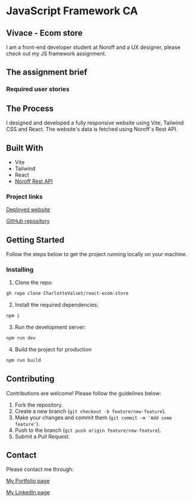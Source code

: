# JavaScript Framework CA

## Vivace - Ecom store

I am a front-end developer student at Noroff and a UX designer, please check out my JS framework assignment.

## The assignment brief



### Required user stories


## The Process

I designed and developed a fully responsive website using Vite, Tailwind CSS and React. The website's data is fetched using Noroff´s Rest API.

## Built With

- Vite
- Tailwind
- React
- [Noroff Rest API](https://docs.noroff.dev/docs/v2)

### Project links

[Deployed website](https://vivance.netlify.app)

[GitHub repository](https://github.com/CharlotteValset/react-ecom-store)

## Getting Started

Follow the steps below to get the project running locally on your machine.

### Installing

1. Clone the repo:

```bash
gh repo clone CharlotteValset/react-ecom-store
```

2. Install the required dependencies:

```bash
npm i
```

3. Run the development server:

```bash
npm run dev
```

4. Build the project for production

```bash
npm run build
```

## Contributing

Contributions are welcome! Please follow the guidelines below:

1. Fork the repository.
2. Create a new branch (`git checkout -b feature/new-feature`).
3. Make your changes and commit them (`git commit -m 'Add some feature'`).
4. Push to the branch (`git push origin feature/new-feature`).
5. Submit a Pull Request.

## Contact

Please contact me through:

[My Portfolio page](https://charlottevalset.no)

[My LinkedIn page](https://www.linkedin.com/in/charlotte-valset-6195b521a/)
